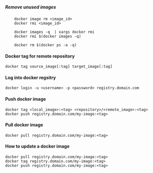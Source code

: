 ##### Remove unused images

        docker image rm <image_id>
        docker rmi <image_id>
        
        docker images -q  | xargs docker rmi
        docker rmi $(docker images -q)

        docker rm $(docker ps -a -q)

#### Docker tag for remote repository

    docker tag source_image[:tag] target_image[:tag]

#### Log into docker regsitry

    docker login -u <username> -p <password> registry.domain.com

#### Push docker image

    docker tag <local_image>:<tag> <repository>/<remote_image>:<tag>
    docker push registry.domain.com/my-image:<tag>

#### Pull docker image

    docker pull registry.domain.com/my-image:<tag>

#### How to update a docker image    
    
    docker pull registry.domain.com/my-image:<tag>
    docker tag registry.domain.com/my-image:<tag> 
    docker push registry.domain.com/my-image:<tag>
